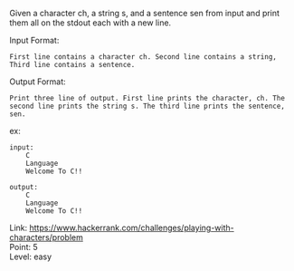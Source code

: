 Given a character ch, a string s, and a sentence sen from input and print them all on the stdout each with a new line.

Input Format:

	First line contains a character ch. Second line contains a string, Third line contains a sentence.

Output Format:

	Print three line of output. First line prints the character, ch. The second line prints the string s. The third line prints the sentence, sen.

ex:

	input:
		C
		Language
		Welcome To C!!

	output:
		C
		Language
		Welcome To C!!

Link: https://www.hackerrank.com/challenges/playing-with-characters/problem<br />
Point: 5<br />
Level: easy